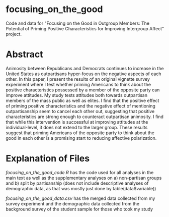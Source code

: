 # focusing_on_the_good
Code and data for "Focusing on the Good in Outgroup Members: The Potential of Priming Positive Characteristics for Improving Intergroup Affect" project.

# Abstract

Animosity between Republicans and Democrats continues to increase in the United States as outpartisans hyper-focus on the negative aspects of each other. In this paper, I present the results of an original vignette survey experiment where I test whether priming Americans to think about the positive characteristics possessed by a member of the opposite party can improve attitudes.  My study tests attitudes both towards outpartisan members of the mass public as well as elites. I find that the positive effect of priming positive characteristics and the negative effect of mentioning outpartisanship seem to cancel each other out, suggesting that positive characteristics are strong enough to counteract outpartisan animosity.  I find that while this intervention is successful at improving attitudes at the individual-level, it does not extend to the larger group. These results suggest that priming Americans of the opposite party to think about the good in each other is a promising start to reducing affective polarization.

# Explanation of Files

*focusing_on_the_good_code.R* has the code used for all analyses in the main text as well as the supplementary analyses on a) non-partisan groups and b) split by partisanship (does not include descriptive analyses of demographic data, as that was mostly just done by table(data$variable))

*focusing_on_the_good_data.csv* has the merged data collected from my survey experiment and the demographic data collected from the background survey of the student sample for those who took my study
